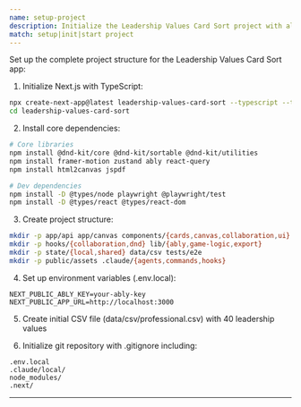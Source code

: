 ```yaml
---
name: setup-project
description: Initialize the Leadership Values Card Sort project with all dependencies
match: setup|init|start project
---
```


Set up the complete project structure for the Leadership Values Card Sort app:

1. Initialize Next.js with TypeScript:
```bash
npx create-next-app@latest leadership-values-card-sort --typescript --tailwind --app --no-src-dir
cd leadership-values-card-sort
```

2. Install core dependencies:
```bash
# Core libraries
npm install @dnd-kit/core @dnd-kit/sortable @dnd-kit/utilities
npm install framer-motion zustand ably react-query
npm install html2canvas jspdf

# Dev dependencies  
npm install -D @types/node playwright @playwright/test
npm install -D @types/react @types/react-dom
```

3. Create project structure:
```bash
mkdir -p app/api app/canvas components/{cards,canvas,collaboration,ui}
mkdir -p hooks/{collaboration,dnd} lib/{ably,game-logic,export}
mkdir -p state/{local,shared} data/csv tests/e2e
mkdir -p public/assets .claude/{agents,commands,hooks}
```

4. Set up environment variables (.env.local):
```
NEXT_PUBLIC_ABLY_KEY=your-ably-key
NEXT_PUBLIC_APP_URL=http://localhost:3000
```

5. Create initial CSV file (data/csv/professional.csv) with 40 leadership values

6. Initialize git repository with .gitignore including:
```
.env.local
.claude/local/
node_modules/
.next/
```

---